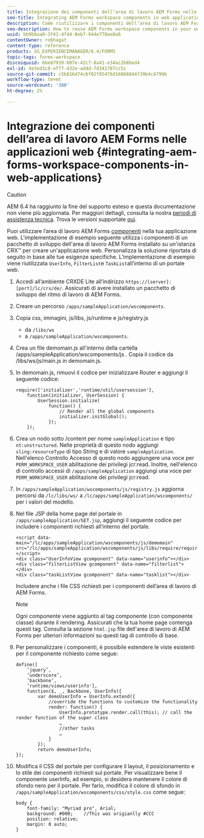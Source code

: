 ```yaml
---
title: Integrazione dei componenti dell’area di lavoro AEM Forms nelle applicazioni web
seo-title: Integrating AEM Forms workspace components in web applications
description: Come riutilizzare i componenti dell’area di lavoro AEM Forms nelle tue applicazioni web per sfruttare le funzionalità e fornire un’integrazione stretta.
seo-description: How to reuse AEM Forms workspace components in your own webapps to leverage functionality and provide tight integration.
uuid: bb9b8aa0-3f41-4f44-8eb7-944e778ee8a6
contentOwner: robhagat
content-type: reference
products: SG_EXPERIENCEMANAGER/6.4/FORMS
topic-tags: forms-workspace
discoiquuid: 6be87939-007e-42c7-8a41-e34ac2b8bed4
exl-id: 4e3ed3c8-ef77-432e-ad4d-7d341787cc5c
source-git-commit: c5b816d74c6f02f85476d16868844f39b4c47996
workflow-type: tm+mt
source-wordcount: '380'
ht-degree: 2%

---
```


# Integrazione dei componenti dell’area di lavoro AEM Forms nelle applicazioni web {#integrating-aem-forms-workspace-components-in-web-applications}

>[!CAUTION]
>
>AEM 6.4 ha raggiunto la fine del supporto esteso e questa documentazione non viene più aggiornata. Per maggiori dettagli, consulta la nostra [periodi di assistenza tecnica](https://helpx.adobe.com/it/support/programs/eol-matrix.html). Trova le versioni supportate [qui](https://experienceleague.adobe.com/docs/).

Puoi utilizzare l’area di lavoro AEM Forms [componenti](/help/forms/using/description-reusable-components.md) nella tua applicazione web. L&#39;implementazione di esempio seguente utilizza i componenti di un pacchetto di sviluppo dell&#39;area di lavoro AEM Forms installato su un&#39;istanza CRX™ per creare un&#39;applicazione web. Personalizza la soluzione riportata di seguito in base alle tue esigenze specifiche. L’implementazione di esempio viene riutilizzata `UserInfo`, `FilterList`e `TaskList`all’interno di un portale web.

1. Accedi all’ambiente CRXDE Lite all’indirizzo `https://[server]:[port]/lc/crx/de/`. Assicurati di avere installato un pacchetto di sviluppo del ritmo di lavoro di AEM Forms.
1. Creare un percorso `/apps/sampleApplication/wscomponents`.
1. Copia css, immagini, js/libs, js/runtime e js/registry.js

   * da `/libs/ws`
   * a `/apps/sampleApplication/wscomponents`.

1. Crea un file demomain.js all&#39;interno della cartella /apps/sampleApplication/wscomponents/js . Copia il codice da /libs/ws/js/main.js in demomain.js.
1. In demomain.js, rimuovi il codice per inizializzare Router e aggiungi il seguente codice:

   ```
   require(['initializer','runtime/util/usersession'], 
       function(initializer, UserSession) { 
           UserSession.initialize( 
               function() { 
                   // Render all the global components
                   initializer.initGlobal();  
               }); 
       });
   ```

1. Crea un nodo sotto /content per nome `sampleApplication` e tipo `nt:unstructured`. Nelle proprietà di questo nodo aggiungi `sling:resourceType` di tipo String e di valore `sampleApplication`. Nell&#39;elenco Controllo Accesso di questo nodo aggiungere una voce per `PERM_WORKSPACE_USER` abilitazione dei privilegi jcr:read. Inoltre, nell&#39;elenco di controllo accessi di `/apps/sampleApplication` aggiungi una voce per `PERM_WORKSPACE_USER` abilitazione dei privilegi jcr:read.
1. In `/apps/sampleApplication/wscomponents/js/registry.js` aggiorna percorsi da `/lc/libs/ws/` a `/lc/apps/sampleApplication/wscomponents/` per i valori del modello.
1. Nel file JSP della home page del portale in `/apps/sampleApplication/GET.jsp`, aggiungi il seguente codice per includere i componenti richiesti all’interno del portale.

   ```as3
   <script data-main="/lc/apps/sampleApplication/wscomponents/js/demomain" src="/lc/apps/sampleApplication/wscomponents/js/libs/require/require.js"></script>
   <div class="UserInfoView gcomponent" data-name="userinfo"></div> 
   <div class="filterListView gcomponent" data-name="filterlist"></div> 
   <div class="taskListView gcomponent" data-name="tasklist"></div> 
   ```

   Includere anche i file CSS richiesti per i componenti dell’area di lavoro di AEM Forms.

   >[!NOTE]
   >
   >Ogni componente viene aggiunto al tag componente (con componente classe) durante il rendering. Assicurati che la tua home page contenga questi tag. Consulta la sezione `html.jsp` file dell&#39;area di lavoro di AEM Forms per ulteriori informazioni su questi tag di controllo di base.

1. Per personalizzare i componenti, è possibile estendere le viste esistenti per il componente richiesto come segue:

   ```as3
   define([ 
       ‘jquery’, 
       ‘underscore’, 
       ‘backbone’, 
       ‘runtime/views/userinfo'],
       function($, _, Backbone, UserInfo){ 
           var demoUserInfo = UserInfo.extend({ 
               //override the functions to customize the functionality 
               render: function() { 
                   UserInfo.prototype.render.call(this); // call the render function of the super class 
                   … 
                   //other tasks 
                   … 
               } 
           }); 
           return demoUserInfo; 
   });
   ```

1. Modifica il CSS del portale per configurare il layout, il posizionamento e lo stile dei componenti richiesti sul portale. Per visualizzare bene il componente userInfo, ad esempio, si desidera mantenere il colore di sfondo nero per il portale. Per farlo, modifica il colore di sfondo in `/apps/sampleApplication/wscomponents/css/style.css` come segue:

   ```as3
   body {
       font-family: "Myriad pro", Arial;
       background: #000;    //This was origianlly #CCC    
       position: relative;
       margin: 0 auto;
   }
   ```
